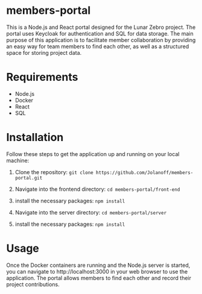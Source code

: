 # members-portal
This is a Node.js and React portal designed for the Lunar Zebro project. The portal uses Keycloak for authentication and SQL for data storage.
The main purpose of this application is to facilitate member collaboration by providing an easy way for team members to find each other,
as well as a structured space for storing project data.

# Requirements
- Node.js
- Docker
- React
- SQL

# Installation
Follow these steps to get the application up and running on your local machine:

1. Clone the repository:
`git clone https://github.com/Jolanoff/members-portal.git`

2. Navigate into the frontend directory:
`cd members-portal/front-end`

3. install the necessary packages:
`npm install`

4. Navigate into the server directory:
`cd members-portal/server`

5. install the necessary packages:
`npm install`

# Usage
Once the Docker containers are running and the Node.js server is started, you can navigate to http://localhost:3000 in your web browser to use the application. The portal allows members to find each other and record their project contributions.

